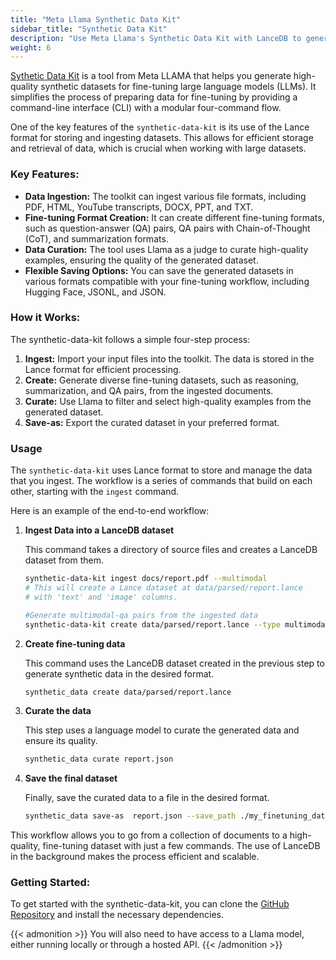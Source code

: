 ```yaml
---
title: "Meta Llama Synthetic Data Kit"
sidebar_title: "Synthetic Data Kit"
description: "Use Meta Llama's Synthetic Data Kit with LanceDB to generating high-quality synthetic datasets for LLM fine-tuning and training."
weight: 6
---
```




[Sythetic Data Kit](https://github.com/meta-llama/synthetic-data-kit) is a tool from Meta LLAMA that helps you generate high-quality synthetic datasets for fine-tuning large language models (LLMs). It simplifies the process of preparing data for fine-tuning by providing a command-line interface (CLI) with a modular four-command flow.

One of the key features of the `synthetic-data-kit` is its use of the Lance format for storing and ingesting datasets. This allows for efficient storage and retrieval of data, which is crucial when working with large datasets.

### Key Features:

*   **Data Ingestion:** The toolkit can ingest various file formats, including PDF, HTML, YouTube transcripts, DOCX, PPT, and TXT.
*   **Fine-tuning Format Creation:** It can create different fine-tuning formats, such as question-answer (QA) pairs, QA pairs with Chain-of-Thought (CoT), and summarization formats.
*   **Data Curation:** The tool uses Llama as a judge to curate high-quality examples, ensuring the quality of the generated dataset.
*   **Flexible Saving Options:** You can save the generated datasets in various formats compatible with your fine-tuning workflow, including Hugging Face, JSONL, and JSON.

### How it Works:

The synthetic-data-kit follows a simple four-step process:

1.  **Ingest:** Import your input files into the toolkit. The data is stored in the Lance format for efficient processing.
2.  **Create:** Generate diverse fine-tuning datasets, such as reasoning, summarization, and QA pairs, from the ingested documents.
3.  **Curate:** Use Llama to filter and select high-quality examples from the generated dataset.
4.  **Save-as:** Export the curated dataset in your preferred format.

### Usage

The `synthetic-data-kit` uses Lance format to store and manage the data that you ingest. The workflow is a series of commands that build on each other, starting with the `ingest` command.

Here is an example of the end-to-end workflow:

1.  **Ingest Data into a LanceDB dataset**

    This command takes a directory of source files and creates a LanceDB dataset from them.

    ```bash
    synthetic-data-kit ingest docs/report.pdf --multimodal
    # This will create a Lance dataset at data/parsed/report.lance
    # with 'text' and 'image' columns.
    
    #Generate multimodal-qa pairs from the ingested data
    synthetic-data-kit create data/parsed/report.lance --type multimodal-qa
    ```

2.  **Create fine-tuning data**

    This command uses the LanceDB dataset created in the previous step to generate synthetic data in the desired format.

    ```bash
    synthetic_data create data/parsed/report.lance
    ```

3.  **Curate the data**

    This step uses a language model to curate the generated data and ensure its quality.

    ```bash
    synthetic_data curate report.json
    ```

4.  **Save the final dataset**

    Finally, save the curated data to a file in the desired format.

    ```bash
    synthetic_data save-as  report.json --save_path ./my_finetuning_data.jsonl
    ```

This workflow allows you to go from a collection of documents to a high-quality, fine-tuning dataset with just a few commands. The use of LanceDB in the background makes the process efficient and scalable.

### Getting Started:

To get started with the synthetic-data-kit, you can clone the [GitHub Repository](https://github.com/meta-llama/synthetic-data-kit) and install the necessary dependencies. 

{{< admonition >}}
You will also need to have access to a Llama model, either running locally or through a hosted API.
{{< /admonition >}}


